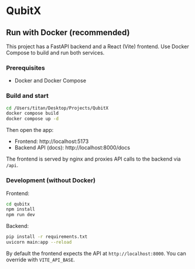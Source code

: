 # QubitX

## Run with Docker (recommended)

This project has a FastAPI backend and a React (Vite) frontend. Use Docker Compose to build and run both services.

### Prerequisites
- Docker and Docker Compose

### Build and start

```bash
cd /Users/titan/Desktop/Projects/QubitX
docker compose build
docker compose up -d
```

Then open the app:
- Frontend: http://localhost:5173
- Backend API (docs): http://localhost:8000/docs

The frontend is served by nginx and proxies API calls to the backend via `/api`.

### Development (without Docker)

Frontend:
```bash
cd qubitx
npm install
npm run dev
```

Backend:
```bash
pip install -r requirements.txt
uvicorn main:app --reload
```

By default the frontend expects the API at `http://localhost:8000`. You can override with `VITE_API_BASE`.
